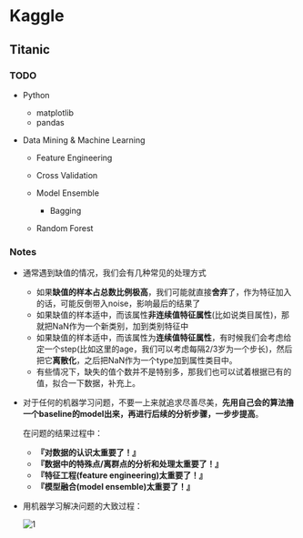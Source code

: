 # Kaggle

## Titanic

### TODO

- Python

  - matplotlib
  - pandas

- Data Mining & Machine Learning

  - Feature Engineering
  - Cross Validation
  - Model Ensemble
    - Bagging


  - Random Forest

### Notes

- 通常遇到缺值的情况，我们会有几种常见的处理方式
  - 如果**缺值的样本占总数比例极高**，我们可能就直接**舍弃**了，作为特征加入的话，可能反倒带入noise，影响最后的结果了
  - 如果缺值的样本适中，而该属性**非连续值特征属性**(比如说类目属性)，那就把NaN作为一个新类别，加到类别特征中
  - 如果缺值的样本适中，而该属性为**连续值特征属性**，有时候我们会考虑给定一个step(比如这里的age，我们可以考虑每隔2/3岁为一个步长)，然后把它**离散化**，之后把NaN作为一个type加到属性类目中。
  - 有些情况下，缺失的值个数并不是特别多，那我们也可以试着根据已有的值，拟合一下数据，补充上。

- 对于任何的机器学习问题，不要一上来就追求尽善尽美，**先用自己会的算法撸一个baseline的model出来，再进行后续的分析步骤，一步步提高**。

  在问题的结果过程中：

  - **『对数据的认识太重要了！』**
  - **『数据中的特殊点/离群点的分析和处理太重要了！』**
  - **『特征工程(feature engineering)太重要了！』**
  - **『模型融合(model ensemble)太重要了！』**

- 用机器学习解决问题的大致过程：

  ![1](http://7xo0y8.com1.z0.glb.clouddn.com/2_titanic/process.png?imageView/2/w/700/q/100)

